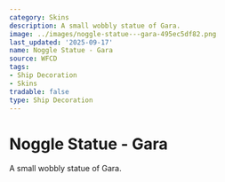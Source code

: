 ```yaml
---
category: Skins
description: A small wobbly statue of Gara.
image: ../images/noggle-statue---gara-495ec5df82.png
last_updated: '2025-09-17'
name: Noggle Statue - Gara
source: WFCD
tags:
- Ship Decoration
- Skins
tradable: false
type: Ship Decoration
---
```


# Noggle Statue - Gara

A small wobbly statue of Gara.

